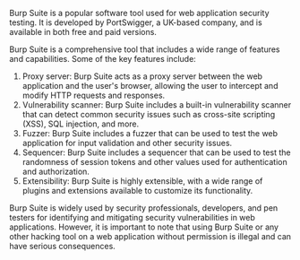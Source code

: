 Burp Suite is a popular software tool used for web application security testing. It is developed by PortSwigger, a UK-based company, and is available in both free and paid versions.

Burp Suite is a comprehensive tool that includes a wide range of features and capabilities. Some of the key features include:

1. Proxy server: Burp Suite acts as a proxy server between the web application and the user's browser, allowing the user to intercept and modify HTTP requests and responses.
2. Vulnerability scanner: Burp Suite includes a built-in vulnerability scanner that can detect common security issues such as cross-site scripting (XSS), SQL injection, and more.
3. Fuzzer: Burp Suite includes a fuzzer that can be used to test the web application for input validation and other security issues.
4. Sequencer: Burp Suite includes a sequencer that can be used to test the randomness of session tokens and other values used for authentication and authorization.
5. Extensibility: Burp Suite is highly extensible, with a wide range of plugins and extensions available to customize its functionality.

Burp Suite is widely used by security professionals, developers, and pen testers for identifying and mitigating security vulnerabilities in web applications. However, it is important to note that using Burp Suite or any other hacking tool on a web application without permission is illegal and can have serious consequences.